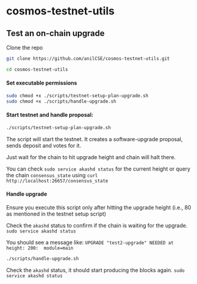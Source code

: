 # cosmos-testnet-utils

## Test an on-chain upgrade

Clone the repo
```sh
git clone https://github.com/anilCSE/cosmos-testnet-utils.git

cd cosmos-testnet-utils
```

#### Set executable permissions
```sh
sudo chmod +x ./scripts/testnet-setup-plan-upgrade.sh
sudo chmod +x ./scripts/handle-upgrade.sh
```

#### Start testnet and handle proposal:
```sh
./scripts/testnet-setup-plan-upgrade.sh
```
The script will start the testnet. It creates a software-upgrade proposal, sends deposit and votes for it.

Just wait for the chain to hit upgrade height and chain will halt there.

You can check `sudo service akashd status` for the current height or query the chain `consensus_state` using `curl http://localhost:26657/consensus_state`

#### Handle upgrade
Ensure you execute this script only after hitting the upgrade height (i.e., 80 as mentioned in the testnet setup script)

Check the `akashd` status to confirm if the chain is waiting for the upgrade. 
 `sudo service akashd status`

 You should see a message like: `UPGRADE "test2-upgrade" NEEDED at height: 200:  module=main`

```sh
./scripts/handle-upgrade.sh
```
Check the `akashd` status, it should start producing the blocks again.
 `sudo service akashd status`